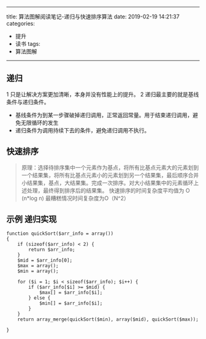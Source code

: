 
---
title: 算法图解阅读笔记-递归与快速排序算法
date: 2019-02-19 14:21:37
categories:
- 提升
- 读书
tags: 
- 算法图解
---

递归 
----
1 只是让解决方案更加清晰，本身并没有性能上的提升。
2 递归最主要的就是基线条件与递归条件。
 * 基线条件为到某一步骤破掉递归调用，正常返回常量。用于结束递归调用，避免无限循环的发生
* 递归条件为调用持续下去的条件，避免递归调用不执行。

快速排序
--
>原理：选择待排序集中一个元素作为基点，将所有比基点元素大的元素划到一个结果集，将所有比基点元素小的元素划到另一个结果集，最后顺序合并小结果集，基点，大结果集。完成一次排序。对大小结果集中的元素循环上述处理，最终得到排序后的结果集。
快速排序的时间复杂度平均值为 O (n*log n) 最糟糕情况时间复杂度为O（N^2）

示例 递归实现
----
```
function quickSort($arr_info = array())
{
    if (sizeof($arr_info) < 2) {
        return $arr_info;
    }
    $mid = $arr_info[0];
    $max = array();
    $min = array();

    for ($i = 1; $i < sizeof($arr_info); $i++) {
        if ($arr_info[$i] >= $mid) {
            $max[] = $arr_info[$i];
        } else {
            $min[] = $arr_info[$i];
        }
    }
    return array_merge(quickSort($min), array($mid), quickSort($max));

}
```





